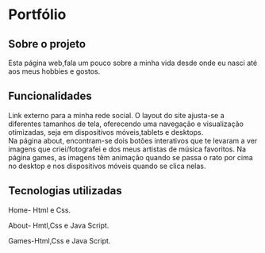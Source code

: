# Portfólio

## Sobre o projeto

Esta página web,fala um pouco sobre a minha vida desde onde eu nasci até aos meus hobbies e gostos.

## Funcionalidades

Link externo para a minha rede social.
O layout do site ajusta-se a diferentes tamanhos de tela, oferecendo uma navegação e visualização otimizadas, seja em dispositivos móveis,tablets e desktops.  
Na página about, encontram-se dois botões interativos que te levaram a ver imagens que criei/fotografei e dos meus artistas de música favoritos.
Na página games, as imagens têm animação quando se passa o rato por cima no desktop e nos dispositivos móveis quando se clica nelas.

## Tecnologias utilizadas

Home- Html e Css.

About- Hmtl,Css e Java Script.

Games-Html,Css e Java Script.
